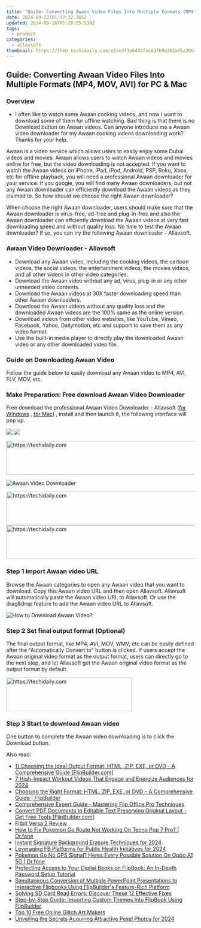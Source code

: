 ```yaml
---
title: "Guide: Converting Awaan Video Files Into Multiple Formats (MP4, MOV, AVI) for PC & Mac"
date: 2024-09-22T01:17:32.365Z
updated: 2024-09-26T01:28:55.539Z
tags:
  - product
categories:
  - allavsoft
thumbnail: https://thmb.techidaily.com/e1ce3f3e6442fac637b9a262af6a28dc4e5da35e5024ee062fdf9880b101f6b7.jpg
---
```


## Guide: Converting Awaan Video Files Into Multiple Formats (MP4, MOV, AVI) for PC & Mac

### Overview

* I often like to watch some Awaan cooking videos, and now I want to download some of them for offline watching. Bad thing is that there is no Download button on Awaan videos. Can anyone introduce me a Awaan video downloader for my Awaan cooking videos downloading work? Thanks for your help.

Awaan is a video service which allows users to easily enjoy some Dubai videos and movies. Awaan allows users to watch Awaan videos and movies online for free, but the video downloading is not accepted. If you want to watch the Awaan videos on iPhone, iPad, iPod, Android, PSP, Roku, Xbox, etc for offline playback, you will need a professional Awaan downloader for your service. If you google, you will find many Awaan downloaders, but not any Awaan downloader can efficiently download the Awaan videos as they claimed to. So how should we choose the right Awaan downloader?

When choose the right Awaan downloader, users should make sure that the Awaan downloader is virus-free, ad-free and plug-in-free and also the Awaan downloader can effciently download the Awaan videos at very fast downloading speed and without quality loss. No time to test the Awaan downloader? If so, you can try the following Awaan downloader - Allavsoft.

### Awaan Video Downloader - Allavsoft

* Download any Awaan video, including the cooking videos, the cartoon videos, the social videos, the entertainment videos, the movies videos, and all other videos in other video categories.
* Download the Awaan video without any ad, virus, plug-in or any other unneeded video contents.
* Download the Awaan videos at 30X faster downloading speed than other Awaan downloaders.
* Download the Awaan videos without any quality loss and the downloaded Awaan videos are the 100% same as the online version.
* Download videos from other video websites, like YouTube, Vimeo, Facebook, Yahoo, Dailymotion, etc and support to save them as any video format.
* Use the built-in media player to directly play the downloaded Awaan video or any other downloaded video file.

### Guide on Downloading Awaan Video

Follow the guide below to easily download any Awaan video to MP4, AVI, FLV, MOV, etc.

### Make Preparation: Free download Awaan Video Downloader

Free download the professional Awaan Video Downloader - Allavsoft ([for Windows](https://tools.techidaily.com/allavsoft/products/) , [for Mac](https://tools.techidaily.com/allavsoft/products/)) , install and then launch it, the following interface will pop up.

[![](https://www.allavsoft.com/how-to/../images/how-to/free-download-win.jpg)](https://tools.techidaily.com/allavsoft/products/) [![](https://www.allavsoft.com/how-to/../images/how-to/free-download-mac.jpg)](https://tools.techidaily.com/allavsoft/products/)

<!-- affiliate ads begin -->
<a href="https://aligracehair.sjv.io/c/5597632/1902324/19272" target="_top" id="1902324">
  <img src="//a.impactradius-go.com/display-ad/19272-1902324" border="0" alt="https://techidaily.com" width="728" height="90"/>
</a>
<img height="0" width="0" src="https://aligracehair.sjv.io/i/5597632/1902324/19272" style="position:absolute;visibility:hidden;" border="0" />
<!-- affiliate ads end -->

![Awaan Video Downloader](https://www.allavsoft.com/how-to/../images/allavsoft/screen-shot-600.jpg)

<!-- affiliate ads begin -->
<a href="https://unicoeye.pxf.io/c/5597632/2134242/18498" target="_top" id="2134242">
  <img src="//a.impactradius-go.com/display-ad/18498-2134242" border="0" alt="https://techidaily.com" width="728" height="90"/>
</a>
<img height="0" width="0" src="https://unicoeye.pxf.io/i/5597632/2134242/18498" style="position:absolute;visibility:hidden;" border="0" />
<!-- affiliate ads end -->

<!-- affiliate ads begin -->
<a href="https://aligracehair.sjv.io/c/5597632/2016148/19272" target="_top" id="2016148">
  <img src="//a.impactradius-go.com/display-ad/19272-2016148" border="0" alt="https://techidaily.com" width="728" height="90"/>
</a>
<img height="0" width="0" src="https://aligracehair.sjv.io/i/5597632/2016148/19272" style="position:absolute;visibility:hidden;" border="0" />
<!-- affiliate ads end -->

### Step 1 Import Awaan video URL

Browse the Awaan categories to open any Awaan video that you want to download. Copy this Awaan video URL and then open Allavsoft. Allavsoft will automatically paste the Awaan video URL to Allavsoft. Or use the drag&drop feature to add the Awaan video URL to Allavsoft.

![How to Download Awaan Video?](https://www.allavsoft.com/how-to/../images/how-to/download-rtmp-video/download-rtmp-video.jpg)

### Step 2 Set final output format (Optional)

The final output format, like MP4, AVI, MOV, WMV, etc can be easily defined after the "Automatically Convert to" button is clicked. If users accept the Awaan original video format as the output format, users can directly go to the next step, and let Allavsoft get the Awaan original video format as the output format by default.

<!-- affiliate ads begin -->
<a href="https://aligracehair.sjv.io/c/5597632/2135372/19272" target="_top" id="2135372">
  <img src="//a.impactradius-go.com/display-ad/19272-2135372" border="0" alt="https://techidaily.com" width="336" height="90"/>
</a>
<img height="0" width="0" src="https://aligracehair.sjv.io/i/5597632/2135372/19272" style="position:absolute;visibility:hidden;" border="0" />
<!-- affiliate ads end -->

### Step 3 Start to download Awaan video

One button to complete the Awaan video downloading is to click the Download button.

<ins class="adsbygoogle"
     style="display:block"
     data-ad-format="autorelaxed"
     data-ad-client="ca-pub-7571918770474297"
     data-ad-slot="1223367746"></ins>

<ins class="adsbygoogle"
     style="display:block"
     data-ad-client="ca-pub-7571918770474297"
     data-ad-slot="8358498916"
     data-ad-format="auto"
     data-full-width-responsive="true"></ins>

<span class="atpl-alsoreadstyle">Also read:</span>
<div><ul>
<li><a href="https://win-data.techidaily.com/1-choosing-the-ideal-output-format-html-zip-exe-or-dvd-a-comprehensive-guide-flipbuildercom/"><u>1) Choosing the Ideal Output Format: HTML, ZIP, EXE, or DVD - A Comprehensive Guide [FlipBuilder.com]</u></a></li>
<li><a href="https://youtube-docs.techidaily.com/h-impact-workout-videos-that-engage-and-energize-audiences-for-2024/"><u>7 High-Impact Workout Videos That Engage and Energize Audiences for 2024</u></a></li>
<li><a href="https://win-data.techidaily.com/choosing-the-right-format-html-zip-exe-or-dvd-a-comprehensive-guide-flipbuilder/"><u>Choosing the Right Format: HTML, ZIP, EXE, or DVD – A Comprehensive Guide | FlipBuilder</u></a></li>
<li><a href="https://win-data.techidaily.com/comprehensive-expert-guide-mastering-flip-office-pro-techniques/"><u>Comprehensive Expert Guide - Mastering Flip Office Pro Techniques</u></a></li>
<li><a href="https://win-data.techidaily.com/convert-pdf-documents-to-editable-text-preserving-original-layout-get-free-tools-flipbuildercom/"><u>Convert PDF Documents to Editable Text Preserving Original Layout - Get Free Tools [FlipBuilder.com]</u></a></li>
<li><a href="https://buynow-info.techidaily.com/fitbit-versa-2-review/"><u>Fitbit Versa 2 Review</u></a></li>
<li><a href="https://android-pokemon-go.techidaily.com/how-to-fix-pokemon-go-route-not-working-on-tecno-pop-7-pro-drfone-by-drfone-virtual-android/"><u>How to Fix Pokemon Go Route Not Working On Tecno Pop 7 Pro? | Dr.fone</u></a></li>
<li><a href="https://extra-guidance.techidaily.com/instant-signature-background-erasure-techniques-for-2024/"><u>Instant Signature Background Erasure Techniques for 2024</u></a></li>
<li><a href="https://extra-skills.techidaily.com/leveraging-fb-platforms-for-public-health-initiatives-for-2024/"><u>Leveraging FB Platforms for Public Health Initiatives for 2024</u></a></li>
<li><a href="https://android-pokemon-go.techidaily.com/pokemon-go-no-gps-signal-heres-every-possible-solution-on-oppo-a1-5g-drfone-by-drfone-virtual-android/"><u>Pokemon Go No GPS Signal? Heres Every Possible Solution On Oppo A1 5G | Dr.fone</u></a></li>
<li><a href="https://win-data.techidaily.com/protecting-access-to-your-digital-books-on-flipbook-an-in-depth-password-setup-tutorial/"><u>Protecting Access to Your Digital Books on FlipBook: An In-Depth Password Setup Tutorial</u></a></li>
<li><a href="https://win-data.techidaily.com/simultaneous-conversion-of-multiple-powerpoint-presentations-to-interactive-flipbooks-using-flipbuilders-feature-rich-platform/"><u>Simultaneous Conversion of Multiple PowerPoint Presentations to Interactive Flipbooks Using FlipBuilder's Feature-Rich Platform</u></a></li>
<li><a href="https://os-tips.techidaily.com/1723620260208-solving-sd-card-read-errors-discover-these-12-effective-fixes/"><u>Solving SD Card Read Errors: Discover These 12 Effective Fixes</u></a></li>
<li><a href="https://win-data.techidaily.com/step-by-step-guide-importing-custom-themes-into-flipbook-using-flipbuilder/"><u>Step-by-Step Guide: Importing Custom Themes Into FlipBook Using FlipBuilder</u></a></li>
<li><a href="https://ai-vdieo-software.techidaily.com/top-10-free-online-glitch-art-makers/"><u>Top 10 Free Online Glitch Art Makers</u></a></li>
<li><a href="https://fox-friendly.techidaily.com/unveiling-the-secrets-acquiring-attractive-pexel-photos-for-2024/"><u>Unveiling the Secrets Acquiring Attractive Pexel Photos for 2024</u></a></li>
</ul></div>

